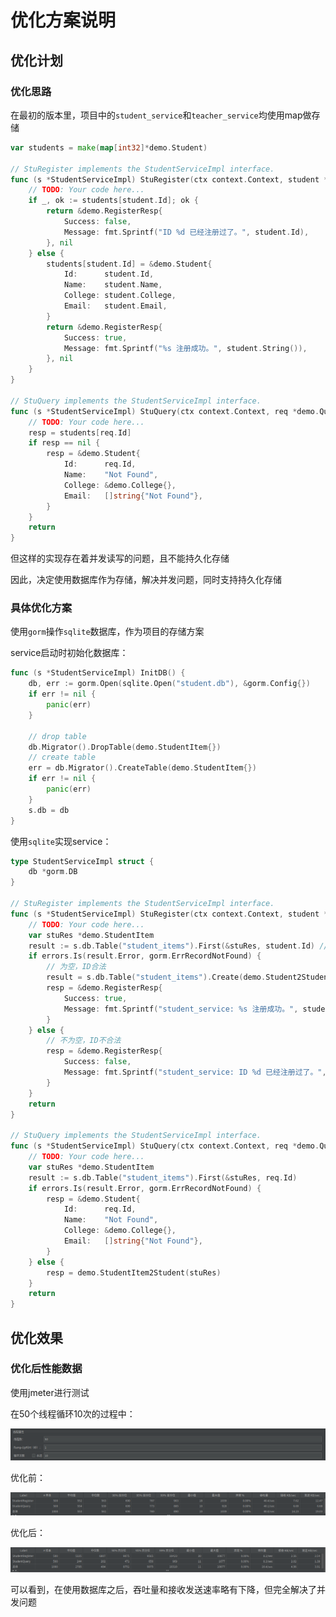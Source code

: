 # 优化方案说明

## 优化计划

### 优化思路

在最初的版本里，项目中的`student_service`和`teacher_service`均使用map做存储

```go
var students = make(map[int32]*demo.Student)

// StuRegister implements the StudentServiceImpl interface.
func (s *StudentServiceImpl) StuRegister(ctx context.Context, student *demo.Student) (resp *demo.RegisterResp, err error) {
	// TODO: Your code here...
	if _, ok := students[student.Id]; ok {
		return &demo.RegisterResp{
			Success: false,
			Message: fmt.Sprintf("ID %d 已经注册过了。", student.Id),
		}, nil
	} else {
		students[student.Id] = &demo.Student{
			Id:      student.Id,
			Name:    student.Name,
			College: student.College,
			Email:   student.Email,
		}
		return &demo.RegisterResp{
			Success: true,
			Message: fmt.Sprintf("%s 注册成功。", student.String()),
		}, nil
	}
}

// StuQuery implements the StudentServiceImpl interface.
func (s *StudentServiceImpl) StuQuery(ctx context.Context, req *demo.QueryReq) (resp *demo.Student, err error) {
	// TODO: Your code here...
	resp = students[req.Id]
	if resp == nil {
		resp = &demo.Student{
			Id:      req.Id,
			Name:    "Not Found",
			College: &demo.College{},
			Email:   []string{"Not Found"},
		}
	}
	return
}
```

但这样的实现存在着并发读写的问题，且不能持久化存储

因此，决定使用数据库作为存储，解决并发问题，同时支持持久化存储

### 具体优化方案

使用`gorm`操作`sqlite`数据库，作为项目的存储方案

service启动时初始化数据库：

```go
func (s *StudentServiceImpl) InitDB() {
	db, err := gorm.Open(sqlite.Open("student.db"), &gorm.Config{})
	if err != nil {
		panic(err)
	}

	// drop table
	db.Migrator().DropTable(demo.StudentItem{})
	// create table
	err = db.Migrator().CreateTable(demo.StudentItem{})
	if err != nil {
		panic(err)
	}
	s.db = db
}
```

使用`sqlite`实现service：

```go
type StudentServiceImpl struct {
	db *gorm.DB
}

// StuRegister implements the StudentServiceImpl interface.
func (s *StudentServiceImpl) StuRegister(ctx context.Context, student *demo.Student) (resp *demo.RegisterResp, err error) {
	// TODO: Your code here...
	var stuRes *demo.StudentItem
	result := s.db.Table("student_items").First(&stuRes, student.Id) // result.Error 是失败信息 , result.Error 是 gorm.ErrRecordNotFound 表示没有查询结果，eg: if errors.Is(result.Error, gorm.ErrRecordNotFound) { // 查询结果为空}
	if errors.Is(result.Error, gorm.ErrRecordNotFound) {
		// 为空，ID合法
		result = s.db.Table("student_items").Create(demo.Student2StudentItem(student))
		resp = &demo.RegisterResp{
			Success: true,
			Message: fmt.Sprintf("student_service: %s 注册成功。", student.String()),
		}
	} else {
		// 不为空，ID不合法
		resp = &demo.RegisterResp{
			Success: false,
			Message: fmt.Sprintf("student_service: ID %d 已经注册过了。", student.Id),
		}
	}
	return
}

// StuQuery implements the StudentServiceImpl interface.
func (s *StudentServiceImpl) StuQuery(ctx context.Context, req *demo.QueryReq) (resp *demo.Student, err error) {
	// TODO: Your code here...
	var stuRes *demo.StudentItem
	result := s.db.Table("student_items").First(&stuRes, req.Id)
	if errors.Is(result.Error, gorm.ErrRecordNotFound) {
		resp = &demo.Student{
			Id:      req.Id,
			Name:    "Not Found",
			College: &demo.College{},
			Email:   []string{"Not Found"},
		}
	} else {
		resp = demo.StudentItem2Student(stuRes)
	}
	return
}
```

## 优化效果

### 优化后性能数据

使用jmeter进行测试

在50个线程循环10次的过程中：

![image-20230731230845850](source/image-20230731230845850.png)

优化前：

![image-20230731230927427](source/image-20230731230927427.png)

优化后：

![image-20230731231438538](source/image-20230731231438538.png)

可以看到，在使用数据库之后，吞吐量和接收发送速率略有下降，但完全解决了并发问题